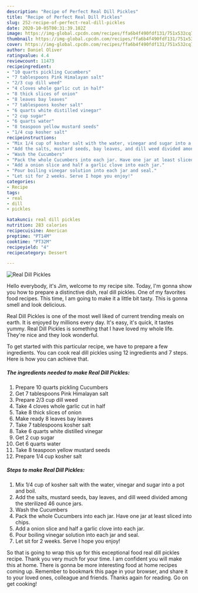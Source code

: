 ```yaml
---
description: "Recipe of Perfect Real Dill Pickles"
title: "Recipe of Perfect Real Dill Pickles"
slug: 252-recipe-of-perfect-real-dill-pickles
date: 2020-10-05T00:31:39.102Z
image: https://img-global.cpcdn.com/recipes/ffa6b4f490fdf131/751x532cq70/real-dill-pickles-recipe-main-photo.jpg
thumbnail: https://img-global.cpcdn.com/recipes/ffa6b4f490fdf131/751x532cq70/real-dill-pickles-recipe-main-photo.jpg
cover: https://img-global.cpcdn.com/recipes/ffa6b4f490fdf131/751x532cq70/real-dill-pickles-recipe-main-photo.jpg
author: Daniel Oliver
ratingvalue: 4.4
reviewcount: 11473
recipeingredient:
- "10 quarts pickling Cucumbers"
- "7 tablespoons Pink Himalayan salt"
- "2/3 cup dill weed"
- "4 cloves whole garlic cut in half"
- "8 thick slices of onion"
- "8 leaves bay leaves"
- "7 tablespoons kosher salt"
- "6 quarts white distilled vinegar"
- "2 cup sugar"
- "6 quarts water"
- "8 teaspoon yellow mustard seeds"
- "1/4 cup kosher salt"
recipeinstructions:
- "Mix 1/4 cup of kosher salt with the water, vinegar and sugar into a pot and boil."
- "Add the salts, mustard seeds, bay leaves, and dill weed divided among the sterilized 46 ounce jars."
- "Wash the Cucumbers"
- "Pack the whole Cucumbers into each jar. Have one jar at least sliced into chips."
- "Add a onion slice and half a garlic clove into each jar."
- "Pour boiling vinegar solution into each jar and seal."
- "Let sit for 2 weeks. Serve I hope you enjoy!"
categories:
- Recipe
tags:
- real
- dill
- pickles

katakunci: real dill pickles 
nutrition: 283 calories
recipecuisine: American
preptime: "PT14M"
cooktime: "PT32M"
recipeyield: "4"
recipecategory: Dessert

---
```



![Real Dill Pickles](https://img-global.cpcdn.com/recipes/ffa6b4f490fdf131/751x532cq70/real-dill-pickles-recipe-main-photo.jpg)

Hello everybody, it's Jim, welcome to my recipe site. Today, I'm gonna show you how to prepare a distinctive dish, real dill pickles. One of my favorites food recipes. This time, I am going to make it a little bit tasty. This is gonna smell and look delicious.



Real Dill Pickles is one of the most well liked of current trending meals on earth. It is enjoyed by millions every day. It's easy, it's quick, it tastes yummy. Real Dill Pickles is something that I have loved my whole life. They're nice and they look wonderful.


To get started with this particular recipe, we have to prepare a few ingredients. You can cook real dill pickles using 12 ingredients and 7 steps. Here is how you can achieve that.

<!--inarticleads1-->

##### The ingredients needed to make Real Dill Pickles:

1. Prepare 10 quarts pickling Cucumbers
1. Get 7 tablespoons Pink Himalayan salt
1. Prepare 2/3 cup dill weed
1. Take 4 cloves whole garlic cut in half
1. Take 8 thick slices of onion
1. Make ready 8 leaves bay leaves
1. Take 7 tablespoons kosher salt
1. Take 6 quarts white distilled vinegar
1. Get 2 cup sugar
1. Get 6 quarts water
1. Take 8 teaspoon yellow mustard seeds
1. Prepare 1/4 cup kosher salt




<!--inarticleads2-->

##### Steps to make Real Dill Pickles:

1. Mix 1/4 cup of kosher salt with the water, vinegar and sugar into a pot and boil.
1. Add the salts, mustard seeds, bay leaves, and dill weed divided among the sterilized 46 ounce jars.
1. Wash the Cucumbers
1. Pack the whole Cucumbers into each jar. Have one jar at least sliced into chips.
1. Add a onion slice and half a garlic clove into each jar.
1. Pour boiling vinegar solution into each jar and seal.
1. Let sit for 2 weeks. Serve I hope you enjoy!




So that is going to wrap this up for this exceptional food real dill pickles recipe. Thank you very much for your time. I am confident you will make this at home. There is gonna be more interesting food at home recipes coming up. Remember to bookmark this page in your browser, and share it to your loved ones, colleague and friends. Thanks again for reading. Go on get cooking!
